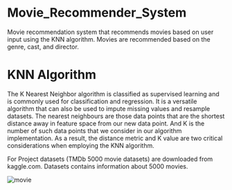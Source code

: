 # Movie_Recommender_System

Movie recommendation system that recommends movies based on user input using the KNN algorithm. Movies are recommended based on the genre, cast, and director.




# KNN Algorithm

The K Nearest Neighbor algorithm is classified as supervised learning and is commonly used for classification and regression. It is a versatile algorithm that can also be used to impute missing values and resample datasets. The nearest neighbours are those data points that are the shortest distance away in feature space from our new data point. And K is the number of such data points that we consider in our algorithm implementation. As a result, the distance metric and K value are two critical considerations when employing the KNN algorithm.



For Project datasets (TMDb 5000 movie datasets) are downloaded from kaggle.com. Datasets contains information about 5000 movies.


![movie](https://user-images.githubusercontent.com/83577844/226948187-ad5abcbf-0c77-49c0-87eb-d0222443078e.jpg)
